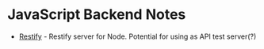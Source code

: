 # JavaScript Backend Notes
* [Restify](http://restify.com) - Restify server for Node. Potential for using as API test server(?)
